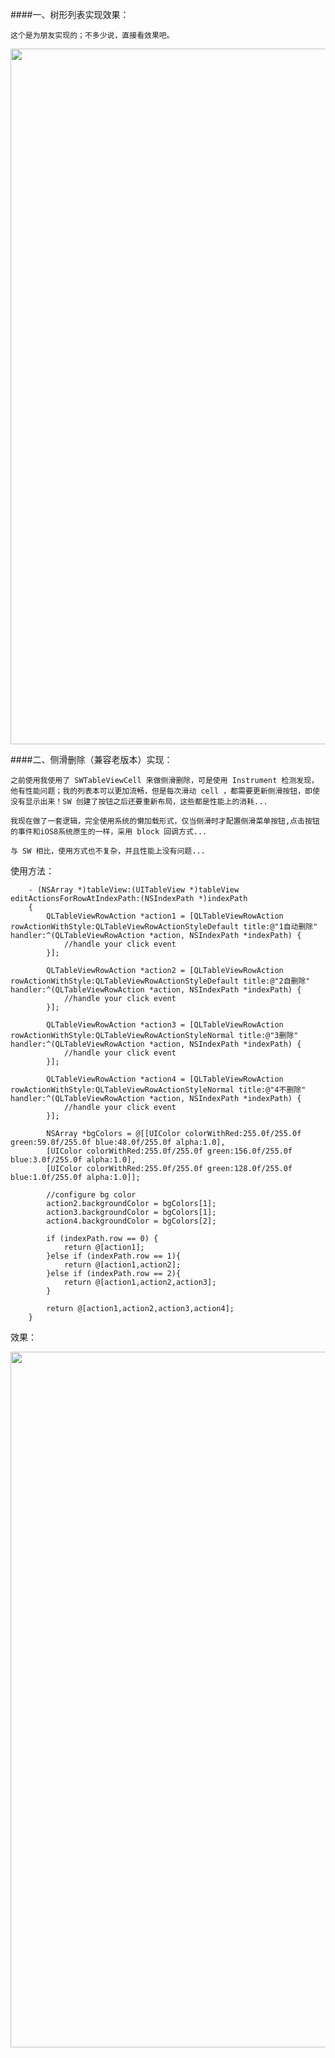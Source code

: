 ####一、树形列表实现效果：

`这个是为朋友实现的；不多少说，直接看效果吧。`

<img src="https://github.com/debugly/TreeList/blob/master/treeList.gif" width="747" height="1113">


####二、侧滑删除（兼容老版本）实现：

`之前使用我使用了 SWTableViewCell 来做侧滑删除，可是使用 Instrument 检测发现，他有性能问题；我的列表本可以更加流畅，但是每次滑动 cell ，都需要更新侧滑按钮，即使没有显示出来！SW 创建了按钮之后还要重新布局，这些都是性能上的消耗...`

`我现在做了一套逻辑，完全使用系统的懒加载形式，仅当侧滑时才配置侧滑菜单按钮,点击按钮的事件和iOS8系统原生的一样，采用 block 回调方式...`

`与 SW 相比，使用方式也不复杂，并且性能上没有问题...`

使用方法：

```objc
    - (NSArray *)tableView:(UITableView *)tableView editActionsForRowAtIndexPath:(NSIndexPath *)indexPath
    {
        QLTableViewRowAction *action1 = [QLTableViewRowAction rowActionWithStyle:QLTableViewRowActionStyleDefault title:@"1自动删除" handler:^(QLTableViewRowAction *action, NSIndexPath *indexPath) {
            //handle your click event
        }];

        QLTableViewRowAction *action2 = [QLTableViewRowAction rowActionWithStyle:QLTableViewRowActionStyleDefault title:@"2自删除" handler:^(QLTableViewRowAction *action, NSIndexPath *indexPath) {
            //handle your click event
        }];

        QLTableViewRowAction *action3 = [QLTableViewRowAction rowActionWithStyle:QLTableViewRowActionStyleNormal title:@"3删除" handler:^(QLTableViewRowAction *action, NSIndexPath *indexPath) {
            //handle your click event
        }];

        QLTableViewRowAction *action4 = [QLTableViewRowAction rowActionWithStyle:QLTableViewRowActionStyleNormal title:@"4不删除" handler:^(QLTableViewRowAction *action, NSIndexPath *indexPath) {
            //handle your click event
        }];

        NSArray *bgColors = @[[UIColor colorWithRed:255.0f/255.0f green:59.0f/255.0f blue:48.0f/255.0f alpha:1.0],
        [UIColor colorWithRed:255.0f/255.0f green:156.0f/255.0f blue:3.0f/255.0f alpha:1.0],
        [UIColor colorWithRed:255.0f/255.0f green:128.0f/255.0f blue:1.0f/255.0f alpha:1.0]];

        //configure bg color
        action2.backgroundColor = bgColors[1];
        action3.backgroundColor = bgColors[1];
        action4.backgroundColor = bgColors[2];

        if (indexPath.row == 0) {
            return @[action1];
        }else if (indexPath.row == 1){
            return @[action1,action2];
        }else if (indexPath.row == 2){
            return @[action1,action2,action3];
        }

        return @[action1,action2,action3,action4];
    }

```

效果：

<img src="https://github.com/debugly/TreeList/blob/master/treeListEdit.gif" width="747" height="1113">